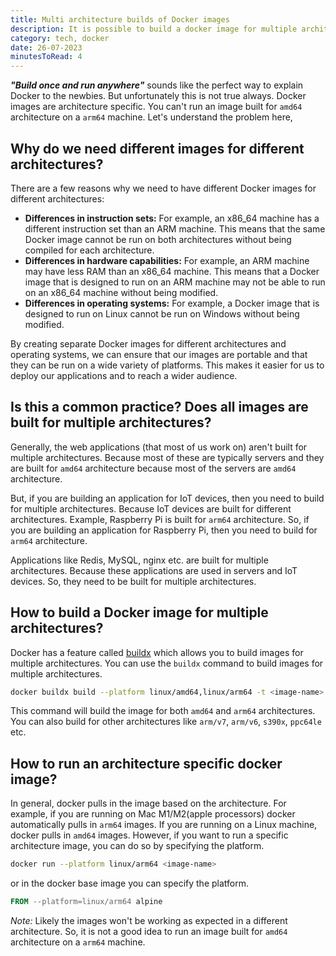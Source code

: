 ```yaml
---
title: Multi architecture builds of Docker images
description: It is possible to build a docker image for multiple architectures using the same Dockerfile. In this article, will be explaining why you need to do this, how to do it and where to use it.
category: tech, docker
date: 26-07-2023
minutesToRead: 4
---
```


***"Build once and run anywhere"*** sounds like the perfect way to explain Docker to the newbies. But unfortunately this is not true always. Docker images are architecture specific. You can't run an image built for `amd64` architecture on a `arm64` machine. Let's understand the problem here,

## Why do we need different images for different architectures?

There are a few reasons why we need to have different Docker images for different architectures:

- **Differences in instruction sets:** For example, an x86_64 machine has a different instruction set than an ARM machine. This means that the same Docker image cannot be run on both architectures without being compiled for each architecture.
- **Differences in hardware capabilities:** For example, an ARM machine may have less RAM than an x86_64 machine. This means that a Docker image that is designed to run on an ARM machine may not be able to run on an x86_64 machine without being modified.
- **Differences in operating systems:** For example, a Docker image that is designed to run on Linux cannot be run on Windows without being modified.

By creating separate Docker images for different architectures and operating systems, we can ensure that our images are portable and that they can be run on a wide variety of platforms. This makes it easier for us to deploy our applications and to reach a wider audience.

## Is this a common practice? Does all images are built for multiple architectures?

Generally, the web applications (that most of us work on) aren't built for multiple architectures. Because most of these are typically servers and they are built for `amd64` architecture because most of the servers are `amd64` architecture.

But, if you are building an application for IoT devices, then you need to build for multiple architectures. Because IoT devices are built for different architectures. Example, Raspberry Pi is built for `arm64` architecture. So, if you are building an application for Raspberry Pi, then you need to build for `arm64` architecture.

Applications like Redis, MySQL, nginx etc. are built for multiple architectures. Because these applications are used in servers and IoT devices. So, they need to be built for multiple architectures.

## How to build a Docker image for multiple architectures?

Docker has a feature called [buildx](https://docs.docker.com/buildx/working-with-buildx/) which allows you to build images for multiple architectures. You can use the `buildx` command to build images for multiple architectures.

```bash
docker buildx build --platform linux/amd64,linux/arm64 -t <image-name> .
```

This command will build the image for both `amd64` and `arm64` architectures. You can also build for other architectures like `arm/v7`, `arm/v6`, `s390x`, `ppc64le` etc.

## How to run an architecture specific docker image?

In general, docker pulls in the image based on the architecture. For example, if you are running on Mac M1/M2(apple processors) docker automatically pulls in `arm64` images. If you are running on a Linux machine, docker pulls in `amd64` images. However, if you want to run a specific architecture image, you can do so by specifying the platform.

```bash
docker run --platform linux/arm64 <image-name>
```
or in the docker base image you can specify the platform.

```dockerfile
FROM --platform=linux/arm64 alpine
```

*Note:* Likely the images won't be working as expected in a different architecture. So, it is not a good idea to run an image built for `amd64` architecture on a `arm64` machine.
